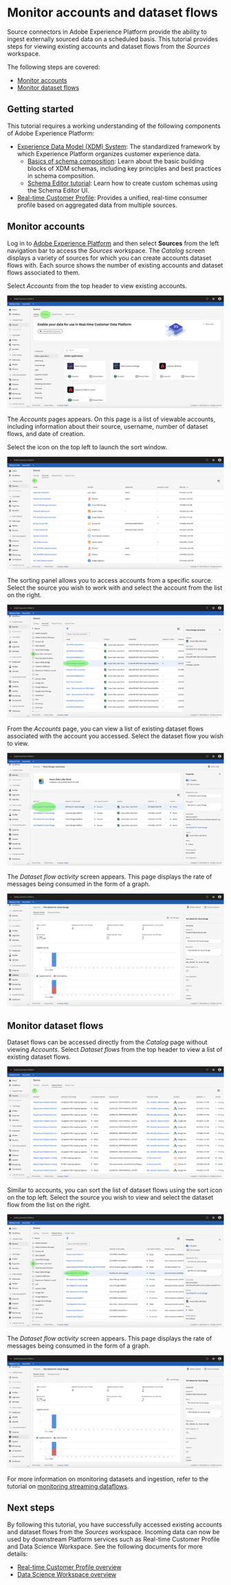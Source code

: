 # Monitor accounts and dataset flows

Source connectors in Adobe Experience Platform provide the ability to ingest externally sourced data on a scheduled basis. This tutorial provides steps for viewing existing accounts and dataset flows from the *Sources* workspace.

The following steps are covered:

-  [Monitor accounts](#monitor-accounts)
-  [Monitor dataset flows](#monitor-dataset-flows)

## Getting started

This tutorial requires a working understanding of the following components of Adobe Experience Platform:

- [Experience Data Model (XDM) System](https://docs.adobe.com/content/help/en/experience-platform/xdm/home.html): The standardized framework by which Experience Platform organizes customer experience data.
  - [Basics of schema composition](https://docs.adobe.com/content/help/en/experience-platform/xdm/schema/composition.html): Learn about the basic building blocks of XDM schemas, including key principles and best practices in schema composition.
  - [Schema Editor tutorial](https://docs.adobe.com/content/help/en/experience-platform/xdm/tutorials/create-schema-ui.html): Learn how to create custom schemas using the Schema Editor UI.
- [Real-time Customer Profile](https://docs.adobe.com/content/help/en/experience-platform/rtcdp/overview.html): Provides a unified, real-time consumer profile based on aggregated data from multiple sources.

## Monitor accounts

Log in to <a href="https://platform.adobe.com" target="_blank">Adobe Experience Platform</a> and then select **Sources** from the left navigation bar to access the *Sources* workspace. The *Catalog* screen displays a variety of sources for which you can create accounts dataset flows with. Each source shows the number of existing accounts and dataset flows associated to them.

Select *Accounts* from the top header to view existing accounts.

![catalog](./images/catalog.png)

The *Accounts* pages appears. On this page is a list of viewable accounts, including information about their source, username, number of dataset flows, and date of creation.

Select the icon on the top left to launch the sort window.

![accounts](./images/accounts-list.png)

The sorting panel allows you to access accounts from a specific source. Select the source you wish to work with and select the account from the list on the right.

![accounts-select](./images/accounts-sort.png)

From the *Accounts* page, you can view a list of existing dataset flows associated with the account you accessed. Select the dataset flow you wish to view.

![accounts-page](./images/dataset-flows.png)

 The *Dataset flow activity* screen appears. This page displays the rate of messages being consumed in the form of a graph.

 ![dataset-flow-activity](./images/dataset-flows-activity.png)

## Monitor dataset flows

Dataset flows can be accessed directly from the *Catalog* page without viewing *Accounts*. Select *Dataset flows* from the top header to view a list of existing dataset flows.

![dataset-flows](./images/dataset-flows-list.png)

Similar to accounts, you can sort the list of dataset flows using the sort icon on the top left. Select the source you wish to view and select the dataset flow from the list on the right.

![select-dataset-flows](./images/dataset-flows-sort.png)

The *Dataset flow activity* screen appears. This page displays the rate of messages being consumed in the form of a graph.

![dataset-flow-activity](./images/dataset-flows-activity.png)

For more information on monitoring datasets and ingestion, refer to the tutorial on [monitoring streaming dataflows](https://docs.adobe.com/content/help/en/experience-platform/ingestion/quality/monitor-data-flows.html).

## Next steps

By following this tutorial, you have successfully accessed existing accounts and dataset flows from the *Sources* workspace. Incoming data can now be used by downstream Platform services such as Real-time Customer Profile and Data Science Workspace. See the following documents for more details:

- [Real-time Customer Profile overview](https://docs.adobe.com/content/help/en/experience-platform/rtcdp/overview.html)
- [Data Science Workspace overview](https://docs.adobe.com/content/help/en/experience-platform/data-science-workspace/home.html)